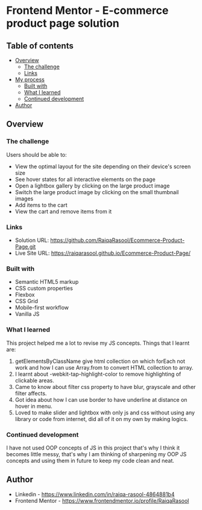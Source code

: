 # Frontend Mentor - E-commerce product page solution

## Table of contents

- [Overview](#overview)
  - [The challenge](#the-challenge)
  - [Links](#links)
- [My process](#my-process)
  - [Built with](#built-with)
  - [What I learned](#what-i-learned)
  - [Continued development](#continued-development)
- [Author](#author)

## Overview

### The challenge

Users should be able to:

- View the optimal layout for the site depending on their device's screen size
- See hover states for all interactive elements on the page
- Open a lightbox gallery by clicking on the large product image
- Switch the large product image by clicking on the small thumbnail images
- Add items to the cart
- View the cart and remove items from it


### Links

- Solution URL: https://github.com/RaiqaRasool/Ecommerce-Product-Page.git
- Live Site URL: https://raiqarasool.github.io/Ecommerce-Product-Page/

### Built with

- Semantic HTML5 markup
- CSS custom properties
- Flexbox
- CSS Grid
- Mobile-first workflow
- Vanilla JS 

### What I learned

This project helped me a lot to revise my JS concepts. Things that I learnt are:
1. getElementsByClassName give html collection on which forEach not work and how I can use Array.from to convert HTML collection to array.
2. I learnt about -webkit-tap-highlight-color to remove highlighting of clickable areas.
3. Came to know about filter css property to have blur, grayscale and other filter affects.
4. Got idea about how I can use border to have underline at distance on hover in menu.
5. Loved to make slider and lightbox with only js and css without using any library or code from internet, did all of it on my own by making logics.

### Continued development

 I have not used OOP concepts of JS in this project that's why I think it becomes little messy, that's why I am thinking of sharpening my OOP JS  concepts and using them in future to keep my code clean and neat.

## Author

- Linkedin - https://www.linkedin.com/in/raiqa-rasool-4864881b4 
- Frontend Mentor - https://www.frontendmentor.io/profile/RaiqaRasool


